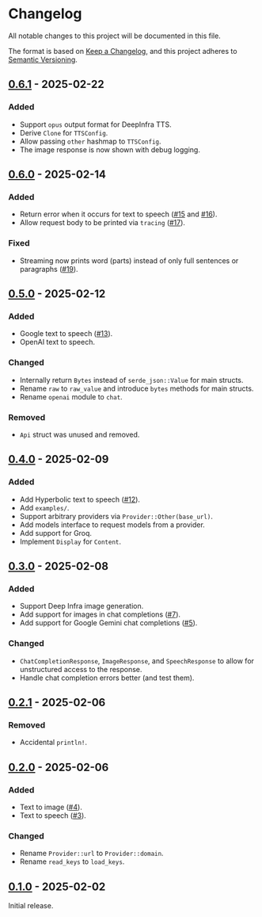 # Changelog

All notable changes to this project will be documented in this file.

The format is based on [Keep a Changelog](https://keepachangelog.com/en/1.1.0/),
and this project adheres to [Semantic Versioning](https://semver.org/spec/v2.0.0.html).

## [0.6.1] - 2025-02-22

### Added

- Support `opus` output format for DeepInfra TTS.
- Derive `Clone` for `TTSConfig`.
- Allow passing `other` hashmap to `TTSConfig`.
- The image response is now shown with debug logging.

## [0.6.0] - 2025-02-14

### Added

- Return error when it occurs for text to speech ([#15](https://github.com/rikhuijzer/transformrs/pull/15) and [#16](https://github.com/rikhuijzer/transformrs/pull/16)).
- Allow request body to be printed via `tracing` ([#17](https://github.com/rikhuijzer/transformrs/pull/17)).

### Fixed

- Streaming now prints word (parts) instead of only full sentences or paragraphs ([#19](https://github.com/rikhuijzer/transformrs/pull/19)).

## [0.5.0] - 2025-02-12

### Added

- Google text to speech ([#13](https://github.com/rikhuijzer/transformrs/pull/13)).
- OpenAI text to speech.

### Changed

- Internally return `Bytes` instead of `serde_json::Value` for main structs.
- Rename `raw` to `raw_value` and introduce `bytes` methods for main structs.
- Rename `openai` module to `chat`.

### Removed

- `Api` struct was unused and removed.

## [0.4.0] - 2025-02-09

### Added

- Add Hyperbolic text to speech ([#12](https://github.com/rikhuijzer/transformrs/pull/12)).
- Add `examples/`.
- Support arbitrary providers via `Provider::Other(base_url)`.
- Add models interface to request models from a provider.
- Add support for Groq.
- Implement `Display` for `Content`.

## [0.3.0] - 2025-02-08

### Added

- Support Deep Infra image generation.
- Add support for images in chat completions ([#7](https://github.com/rikhuijzer/transformrs/pull/7)).
- Add support for Google Gemini chat completions ([#5](https://github.com/rikhuijzer/transformrs/pull/5)).

### Changed

- `ChatCompletionResponse`, `ImageResponse`, and `SpeechResponse` to allow for unstructured access to the response.
- Handle chat completion errors better (and test them).

## [0.2.1] - 2025-02-06

### Removed

- Accidental `println!`.

## [0.2.0] - 2025-02-06

### Added

- Text to image ([#4](https://github.com/rikhuijzer/transformrs/pull/4)).
- Text to speech ([#3](https://github.com/rikhuijzer/transformrs/pull/3)).

### Changed

- Rename `Provider::url` to `Provider::domain`.
- Rename `read_keys` to `load_keys`.

## [0.1.0] - 2025-02-02

Initial release.

[0.6.1]: https://github.com/rikhuijzer/transformrs/compare/v0.6.0...v0.6.1
[0.6.0]: https://github.com/rikhuijzer/transformrs/compare/v0.5.0...v0.6.0
[0.5.0]: https://github.com/rikhuijzer/transformrs/compare/v0.4.0...v0.5.0
[0.4.0]: https://github.com/rikhuijzer/transformrs/compare/v0.3.0...v0.4.0
[0.3.0]: https://github.com/rikhuijzer/transformrs/compare/v0.2.1...v0.3.0
[0.2.1]: https://github.com/rikhuijzer/transformrs/compare/v0.2.0...v0.2.1
[0.2.0]: https://github.com/rikhuijzer/transformrs/compare/v0.1.0...v0.2.0
[0.1.0]: https://github.com/rikhuijzer/transformrs/releases/tag/v0.1.0
